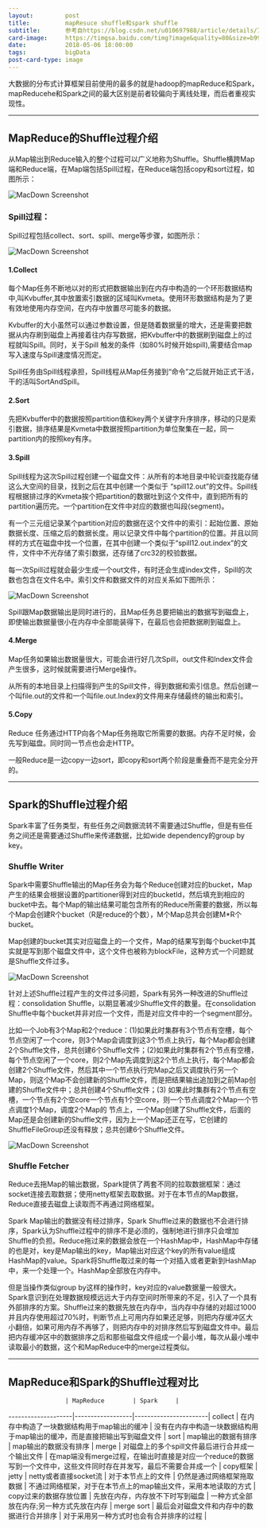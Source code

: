```yaml
---
layout:         post
title:          mapResuce shuffle和spark shuffle
subtitle:       参考自https://blog.csdn.net/u010697988/article/details/70173104
card-image:     https://timgsa.baidu.com/timg?image&quality=80&size=b9999_10000&sec=1525610003200&di=7e387b19d0053abe5036e237d6781b46&imgtype=0&src=http%3A%2F%2Fpic3.16pic.com%2F00%2F54%2F82%2F16pic_5482049_b.jpg
date:           2018-05-06 18:00:00
tags:           bigData
post-card-type: image
---
```


大数据的分布式计算框架目前使用的最多的就是hadoop的mapReduce和Spark，mapReducehe和Spark之间的最大区别是前者较偏向于离线处理，而后者重视实现性。

<hr>

## MapReduce的Shuffle过程介绍
从Map输出到Reduce输入的整个过程可以广义地称为Shuffle。Shuffle横跨Map端和Reduce端，在Map端包括Spill过程，在Reduce端包括copy和sort过程，如图所示：

![MacDown Screenshot](http://static.open-open.com/lib/uploadImg/20140521/20140521222449_182.jpg)

### Spill过程：
Spill过程包括collect、sort、spill、merge等步骤，如图所示：

![MacDown Screenshot](http://static.open-open.com/lib/uploadImg/20140521/20140521222449_800.jpg)

#### 1.Collect
每个Map任务不断地以对的形式把数据输出到在内存中构造的一个环形数据结构中,叫Kvbuffer,其中放置索引数据的区域叫Kvmeta。使用环形数据结构是为了更有效地使用内存空间，在内存中放置尽可能多的数据。

Kvbuffer的大小虽然可以通过参数设置，但是随着数据量的增大，还是需要把数据从内存刷到磁盘上再接着往内存写数据，把Kvbuffer中的数据刷到磁盘上的过程就叫Spill。同时，关于Spill 触发的条件（如80%时候开始spill),需要结合map写入速度与Spill速度情况而定。

Spill任务由Spill线程承担，Spill线程从Map任务接到“命令”之后就开始正式干活，干的活叫SortAndSpill。

#### 2.Sort
先把Kvbuffer中的数据按照partition值和key两个关键字升序排序，移动的只是索引数据，排序结果是Kvmeta中数据按照partition为单位聚集在一起，同一partition内的按照key有序。

#### 3.Spill
Spill线程为这次Spill过程创建一个磁盘文件：从所有的本地目录中轮训查找能存储这么大空间的目录，找到之后在其中创建一个类似于 “spill12.out”的文件。Spill线程根据排过序的Kvmeta挨个把partition的数据吐到这个文件中，直到把所有的partition遍历完。一个partition在文件中对应的数据也叫段(segment)。

有一个三元组记录某个partition对应的数据在这个文件中的索引：起始位置、原始数据长度、压缩之后的数据长度。用以记录文件中每个partition的位置。并且以同样的方式在磁盘中找一个位置，在其中创建一个类似于“spill12.out.index”的文件，文件中不光存储了索引数据，还存储了crc32的校验数据。

每一次Spill过程就会最少生成一个out文件，有时还会生成index文件，Spill的次数也包含在文件名中。索引文件和数据文件的对应关系如下图所示：

![MacDown Screenshot](http://static.open-open.com/lib/uploadImg/20140521/20140521222449_312.jpg)

Spill跟Map数据输出是同时进行的，且Map任务总要把输出的数据写到磁盘上，即使输出数据量很小在内存中全部能装得下，在最后也会把数据刷到磁盘上。

#### 4.Merge
Map任务如果输出数据量很大，可能会进行好几次Spill，out文件和Index文件会产生很多，这时候就需要进行Merge操作。

从所有的本地目录上扫描得到产生的Spill文件，得到数据和索引信息。然后创建一个叫file.out的文件和一个叫file.out.Index的文件用来存储最终的输出和索引。

#### 5.Copy
Reduce 任务通过HTTP向各个Map任务拖取它所需要的数据。内存不足时候，会先写到磁盘。同时同一节点也会走HTTP。

一般Reduce是一边copy一边sort，即copy和sort两个阶段是重叠而不是完全分开的。

<hr>

## Spark的Shuffle过程介绍
Spark丰富了任务类型，有些任务之间数据流转不需要通过Shuffle，但是有些任务之间还是需要通过Shuffle来传递数据，比如wide dependency的group by key。

### Shuffle Writer
Spark中需要Shuffle输出的Map任务会为每个Reduce创建对应的bucket，Map产生的结果会根据设置的partitioner得到对应的bucketId，然后填充到相应的bucket中去。每个Map的输出结果可能包含所有的Reduce所需要的数据，所以每个Map会创建R个bucket（R是reduce的个数），M个Map总共会创建M*R个bucket。

Map创建的bucket其实对应磁盘上的一个文件，Map的结果写到每个bucket中其实就是写到那个磁盘文件中，这个文件也被称为blockFile，这种方式一个问题就是Shuffle文件过多。

![MacDown Screenshot](http://static.open-open.com/lib/uploadImg/20140521/20140521222450_291.jpg)

针对上述Shuffle过程产生的文件过多问题，Spark有另外一种改进的Shuffle过程：consolidation Shuffle，以期显著减少Shuffle文件的数量。在consolidation Shuffle中每个bucket并非对应一个文件，而是对应文件中的一个segment部分。

比如一个Job有3个Map和2个reduce：(1)如果此时集群有3个节点有空槽，每个节点空闲了一个core，则3个Map会调度到这3个节点上执行，每个Map都会创建2个Shuffle文件，总共创建6个Shuffle文件；(2)如果此时集群有2个节点有空槽，每个节点空闲了一个core，则2个Map先调度到这2个节点上执行，每个Map都会创建2个Shuffle文件，然后其中一个节点执行完Map之后又调度执行另一个Map，则这个Map不会创建新的Shuffle文件，而是把结果输出追加到之前Map创建的Shuffle文件中；总共创建4个Shuffle文件；(3) 如果此时集群有2个节点有空槽，一个节点有2个空core一个节点有1个空core，则一个节点调度2个Map一个节点调度1个Map，调度2个Map的 节点上，一个Map创建了Shuffle文件，后面的Map还是会创建新的Shuffle文件，因为上一个Map还正在写，它创建的ShuffleFileGroup还没有释放；总共创建6个Shuffle文件。

![MacDown Screenshot](http://static.open-open.com/lib/uploadImg/20140521/20140521222450_728.jpg)

### Shuffle Fetcher
Reduce去拖Map的输出数据，Spark提供了两套不同的拉取数据框架：通过socket连接去取数据；使用netty框架去取数据。对于在本节点的Map数据，Reduce直接去磁盘上读取而不再通过网络框架。

Spark Map输出的数据没有经过排序，Spark Shuffle过来的数据也不会进行排序，Spark认为Shuffle过程中的排序不是必须的，强制地进行排序只会增加Shuffle的负担。Reduce拖过来的数据会放在一个HashMap中，HashMap中存储的也是对，key是Map输出的key，Map输出对应这个key的所有value组成HashMap的value。Spark将Shuffle取过来的每一个对插入或者更新到HashMap中，来一个处理一个。HashMap全部放在内存中。

但是当操作类似group by这样的操作时，key对应的value数据量一般很大。Spark意识到在处理数据规模远远大于内存空间时所带来的不足，引入了一个具有外部排序的方案。Shuffle过来的数据先放在内存中，当内存中存储的对超过1000并且内存使用超过70%时，判断节点上可用内存如果还足够，则把内存缓冲区大小翻倍，如果可用内存不再够了，则把内存中的对排序然后写到磁盘文件中。最后把内存缓冲区中的数据排序之后和那些磁盘文件组成一个最小堆，每次从最小堆中读取最小的数据，这个和MapReduce中的merge过程类似。

<hr>

## MapReduce和Spark的Shuffle过程对比

                    | MapReduce        | Spark     |
--------------------|------------------|-----------------------|
collect | 在内存中构造了一块数据结构用于map输出的缓冲   | 没有在内存中构造一块数据结构用于map输出的缓冲，而是直接把输出写到磁盘文件   |
sort       | map输出的数据有排序   | map输出的数据没有排序   |
merge  | 对磁盘上的多个spill文件最后进行合并成一个输出文件     | 在map端没有merge过程，在输出时直接是对应一个reduce的数据写到一个文件中，这些文件同时存在并发写，最后不需要合并成一个        |
copy框架     | jetty  | netty或者直接socket流    |
对于本节点上的文件          | 仍然是通过网络框架拖取数据   | 不通过网络框架，对于在本节点上的map输出文件，采用本地读取的方式  |
copy过来的数据存放位置        | 先放在内存，内存放不下时写到磁盘     | 一种方式全部放在内存;另一种方式先放在内存   |
merge sort            | 最后会对磁盘文件和内存中的数据进行合并排序      | 对于采用另一种方式时也会有合并排序的过程         |


